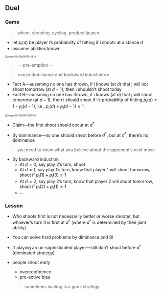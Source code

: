 ## Duel

### Game

> whem, shooting, cycling, product launch

* let $p_i(d)$ be player i’s probability of hitting if i shoots at distance $d$
* assume: abilities known

<img src="C:/Users/Lenovo/AppData/Roaming/Typora/typora-user-images/image-20230806115143633.png" alt="image-20230806115143633" style="zoom:50%;" />

> ==pre-emption==

> ==use dominance and backward induction==

* Fact A—aussming no one has thrown, if i knows (at $d$) that j will not shoot tomorrow (at $d-1$), then i shouldn’t shoot today
* Fact B—aussming no one has thrown, if i knows (at $d$) that j will shoot tomorrow (at $d-1$), then i should shoot if i’s probability of hitting $p_i(d) \geqslant 1-p_j(d-1)$, i.e., $p_i(d)+p_j(d-1)\geqslant1$

<img src="C:/Users/Lenovo/AppData/Roaming/Typora/typora-user-images/image-20230806120614195.png" alt="image-20230806120614195" style="zoom:50%;" />

* Claim—the first shoot should occur at $d^*$

* By dominance—no one should shoot before $d^*$, but at $d^*$, there’s no dominance

> you need to know what you believe about the opponent’s next move

* By backward induction
	* At $d=0$, say play 2’s turn, shoot
	* At $d=1$, say play 1’s turn, know that player 1 will shoot tomorrow, shoot if $p_i(1)+p_j(0)\geqslant1$
	* At $d=2$, say play 2’s turn, know that player 2 will shoot tomorrow, shoot if $p_i(2)+p_j(1)\geqslant1$
	* $\cdots$

### Lesson

* Who shoots first is not necessarily better or worse shooter, but whoever’s turn it is first at $d^*$ (where $d^*$ is determined by their joint ability)

* You can solve hard problems by diminance and BI

* If playing an un-sophisticated player—still don’t shoot before $d^*$ (dominated strategy)

* people shoot early

	* overconfidence
	* pro-active bias

	> sometimes waiting is a goos strategy